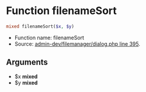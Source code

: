 Function filenameSort
===========================





```php
mixed filenameSort($x, $y)
```

* Function name: filenameSort
* Source: [admin-dev/filemanager/dialog.php line 395](https://github.com/PrestaShop/PrestaShop/blob/1.6.0.7/admin-dev/filemanager/dialog.php#L395).

Arguments
---------

* $x **mixed**
* $y **mixed**

